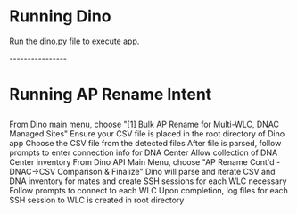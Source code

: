 <body>
<h1>Running Dino</h1>

<p>Run the dino.py file to execute app.</p>
----------------
<h1><p>Running AP Rename Intent</p></h1>
<p>From Dino main menu, choose "[1] Bulk AP Rename for Multi-WLC, DNAC Managed Sites"
    Ensure your CSV file is placed in the root directory of Dino app
    Choose the CSV file from the detected files
    After file is parsed, follow prompts to enter connection info for DNA Center
    Allow collection of DNA Center inventory
    From Dino API Main Menu, choose "AP Rename Cont'd - DNAC->CSV Comparison & Finalize"
    Dino will parse and iterate CSV and DNA inventory for mates and create SSH 
        sessions for each WLC necessary
    Follow prompts to connect to each WLC
    Upon completion, log files for each SSH session to WLC is created in root directory
    
    



</body>
